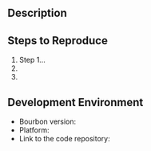 <!-- Feel free to remove any part of this issue template that is not relevant -->
<!-- Providing context helps us come up with a useful solution -->

## Description

<!-- What did you expect to happen? What happened instead? Was a specific error thrown? -->

## Steps to Reproduce

<!-- If you can reproduce the bug in a CodePen, link to it here -->

1. Step 1…
2.
3.

## Development Environment

<!--- Include as many relevant details about the environment you experienced the bug in -->

- Bourbon version:
- Platform:
- Link to the code repository:
